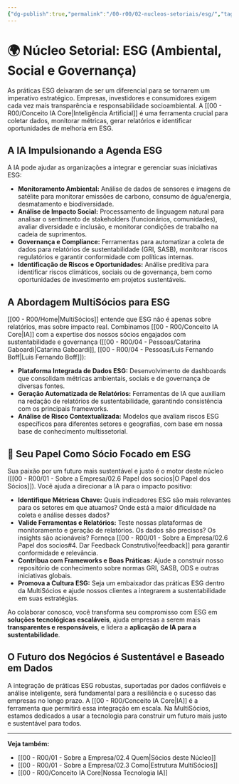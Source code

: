 ```yaml
---
{"dg-publish":true,"permalink":"/00-r00/02-nucleos-setoriais/esg/","tags":["nucleus","esg","sustentabilidade","social","governance","reporting","ai-applications"],"noteIcon":""}
---
```



# 🌍 Núcleo Setorial: ESG (Ambiental, Social e Governança)

As práticas ESG deixaram de ser um diferencial para se tornarem um imperativo estratégico. Empresas, investidores e consumidores exigem cada vez mais transparência e responsabilidade socioambiental. A [[00 - R00/Conceito IA Core\|Inteligência Artificial]] é uma ferramenta crucial para coletar dados, monitorar métricas, gerar relatórios e identificar oportunidades de melhoria em ESG.

## A IA Impulsionando a Agenda ESG

A IA pode ajudar as organizações a integrar e gerenciar suas iniciativas ESG:

*   **Monitoramento Ambiental:** Análise de dados de sensores e imagens de satélite para monitorar emissões de carbono, consumo de água/energia, desmatamento e biodiversidade.
*   **Análise de Impacto Social:** Processamento de linguagem natural para analisar o sentimento de stakeholders (funcionários, comunidades), avaliar diversidade e inclusão, e monitorar condições de trabalho na cadeia de suprimentos.
*   **Governança e Compliance:** Ferramentas para automatizar a coleta de dados para relatórios de sustentabilidade (GRI, SASB), monitorar riscos regulatórios e garantir conformidade com políticas internas.
*   **Identificação de Riscos e Oportunidades:** Análise preditiva para identificar riscos climáticos, sociais ou de governança, bem como oportunidades de investimento em projetos sustentáveis.

## A Abordagem MultiSócios para ESG

[[00 - R00/Home\|MultiSócios]] entende que ESG não é apenas sobre relatórios, mas sobre impacto real. Combinamos [[00 - R00/Conceito IA Core\|IA]] com a expertise dos nossos sócios engajados com sustentabilidade e governança ([[00 - R00/04 - Pessoas/Catarina Gaboardi\|Catarina Gaboardi]], [[00 - R00/04 - Pessoas/Luis Fernando Boff\|Luis Fernando Boff]]):

*   **Plataforma Integrada de Dados ESG:** Desenvolvimento de dashboards que consolidam métricas ambientais, sociais e de governança de diversas fontes.
*   **Geração Automatizada de Relatórios:** Ferramentas de IA que auxiliam na redação de relatórios de sustentabilidade, garantindo consistência com os principais frameworks.
*   **Análise de Risco Contextualizada:** Modelos que avaliam riscos ESG específicos para diferentes setores e geografias, com base em nossa base de conhecimento multissetorial.

## 🌱 Seu Papel Como Sócio Focado em ESG

Sua paixão por um futuro mais sustentável e justo é o motor deste núcleo ([[00 - R00/01 - Sobre a Empresa/02.6 Papel dos socios\|O Papel dos Sócios]]). Você ajuda a direcionar a IA para o impacto positivo:

*   **Identifique Métricas Chave:** Quais indicadores ESG são mais relevantes para os setores em que atuamos? Onde está a maior dificuldade na coleta e análise desses dados?
*   **Valide Ferramentas e Relatórios:** Teste nossas plataformas de monitoramento e geração de relatórios. Os dados são precisos? Os insights são acionáveis? Forneça [[00 - R00/01 - Sobre a Empresa/02.6 Papel dos socios#4. Dar Feedback Construtivo\|feedback]] para garantir conformidade e relevância.
*   **Contribua com Frameworks e Boas Práticas:** Ajude a construir nosso repositório de conhecimento sobre normas GRI, SASB, ODS e outras iniciativas globais.
*   **Promova a Cultura ESG:** Seja um embaixador das práticas ESG dentro da MultiSócios e ajude nossos clientes a integrarem a sustentabilidade em suas estratégias.

Ao colaborar conosco, você transforma seu compromisso com ESG em **soluções tecnológicas escaláveis**, ajuda empresas a serem mais **transparentes e responsáveis**, e lidera a **aplicação de IA para a sustentabilidade**.

## O Futuro dos Negócios é Sustentável e Baseado em Dados

A integração de práticas ESG robustas, suportadas por dados confiáveis e análise inteligente, será fundamental para a resiliência e o sucesso das empresas no longo prazo. A [[00 - R00/Conceito IA Core\|IA]] é a ferramenta que permitirá essa integração em escala. Na MultiSócios, estamos dedicados a usar a tecnologia para construir um futuro mais justo e sustentável para todos.

---
**Veja também:**
*   [[00 - R00/01 - Sobre a Empresa/02.4 Quem\|Sócios deste Núcleo]]
*   [[00 - R00/01 - Sobre a Empresa/02.3 Como\|Estrutura MultiSócios]]
*   [[00 - R00/Conceito IA Core\|Nossa Tecnologia IA]]
